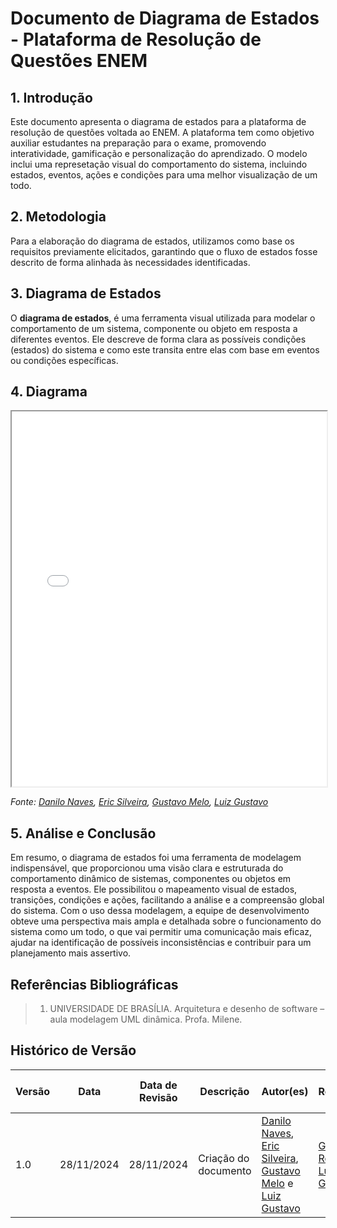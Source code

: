# Documento de Diagrama de Estados - Plataforma de Resolução de Questões ENEM

## 1. Introdução

Este documento apresenta o diagrama de estados para a plataforma de resolução de questões voltada ao ENEM. A plataforma tem como objetivo auxiliar estudantes na preparação para o exame, promovendo interatividade, gamificação e personalização do aprendizado. O modelo inclui uma represetação visual do comportamento do sistema, incluindo estados, eventos, ações e condições para uma melhor visualização de um todo.

## 2. Metodologia

Para a elaboração do diagrama de estados, utilizamos como base os requisitos previamente elicitados, garantindo que o fluxo de estados fosse descrito de forma alinhada às necessidades identificadas.

## 3. Diagrama de Estados

O **diagrama de estados**, é uma ferramenta visual utilizada para modelar o comportamento de um sistema, componente ou objeto em resposta a diferentes eventos. Ele descreve de forma clara as possíveis condições (estados) do sistema e como este transita entre elas com base em eventos ou condições específicas.

## 4. Diagrama

<iframe src="./assets/diagrama-estados.pdf" width="100%" height="600px" allowfullscreen></iframe>

_Fonte: [Danilo Naves](https://github.com/DaniloNavesS), [Eric Silveira](https://github.com/ericbky), [Gustavo Melo](https://github.com/gusrberto), [Luiz Gustavo](https://github.com/LuizGust4vo)_
   
## 5. Análise e Conclusão

Em resumo, o diagrama de estados foi uma ferramenta de modelagem indispensável, que proporcionou uma visão clara e estruturada do comportamento dinâmico de sistemas, componentes ou objetos em resposta a eventos. Ele possibilitou o mapeamento visual de estados, transições, condições e ações, facilitando a análise e a compreensão global do sistema. Com o uso dessa modelagem, a equipe de desenvolvimento obteve uma perspectiva mais ampla e detalhada sobre o funcionamento do sistema como um todo, o que vai permitir uma comunicação mais eficaz, ajudar na identificação de possíveis inconsistências e contribuir para um planejamento mais assertivo.

## Referências Bibliográficas

> 1. UNIVERSIDADE DE BRASÍLIA. Arquitetura e desenho de software – aula modelagem UML dinâmica. Profa. Milene.

## Histórico de Versão

| Versão | Data | Data de Revisão | Descrição | Autor(es) | Revisor(es) | Detalhes da revisão |
| ------ | ---- | --------------- | --------- | --------- | ----------- | ------------------- |
| 1.0 | 28/11/2024 | 28/11/2024 | Criação do documento | [Danilo Naves](https://github.com/DaniloNavesS), [Eric Silveira](https://github.com/ericbky), [Gustavo Melo](https://github.com/gusrberto) e [Luiz Gustavo](https://github.com/LuizGust4vo) | [Gustavo Roberto](https://github.com/gusrberto) e [Luiz Gustavo](https://github.com/LuizGust4vo) | [#10](https://github.com/UnBArqDsw2024-2/2024.2_G3_Aprender_Entrega_02/pull/10) |
